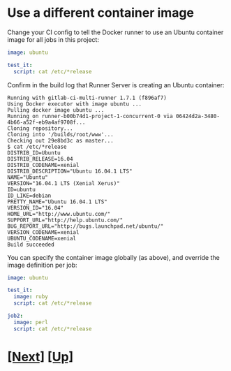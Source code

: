 # Use a different container image

Change your CI config to tell the Docker runner to use an Ubuntu container image for all jobs in this project:

```yaml
image: ubuntu

test_it:
  script: cat /etc/*release
```

Confirm in the build log that Runner Server is creating an Ubuntu container:

```
Running with gitlab-ci-multi-runner 1.7.1 (f896af7)
Using Docker executor with image ubuntu ...
Pulling docker image ubuntu ...
Running on runner-b00b74d1-project-1-concurrent-0 via 06424d2a-3480-4b66-a52f-eb9a4af9708f...
Cloning repository...
Cloning into '/builds/root/www'...
Checking out 29e8bd3c as master...
$ cat /etc/*release
DISTRIB_ID=Ubuntu
DISTRIB_RELEASE=16.04
DISTRIB_CODENAME=xenial
DISTRIB_DESCRIPTION="Ubuntu 16.04.1 LTS"
NAME="Ubuntu"
VERSION="16.04.1 LTS (Xenial Xerus)"
ID=ubuntu
ID_LIKE=debian
PRETTY_NAME="Ubuntu 16.04.1 LTS"
VERSION_ID="16.04"
HOME_URL="http://www.ubuntu.com/"
SUPPORT_URL="http://help.ubuntu.com/"
BUG_REPORT_URL="http://bugs.launchpad.net/ubuntu/"
VERSION_CODENAME=xenial
UBUNTU_CODENAME=xenial
Build succeeded
```
You can specify the container image globally (as above), and override
the image definition per job:

```yaml
image: ubuntu

test_it:
  image: ruby
  script: cat /etc/*release

job2:
  image: perl
  script: cat /etc/*release

```

# [[Next]](80-runners-admin.md) [[Up]](README.md)
